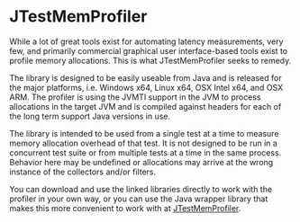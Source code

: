 # JTestMemProfiler

While a lot of great tools exist for automating latency measurements, very few, and primarily commercial graphical user interface-based
tools exist to profile memory allocations. This is what JTestMemProfiler seeks to remedy.

The library is designed to be easily useable from Java and is released for the major platforms, i.e. Windows x64, Linux x64,
OSX Intel x64, and OSX ARM. The profiler is using the JVMTI support in the JVM to process allocations in the target JVM and
is compiled against headers for each of the long term support Java versions in use.

The library is intended to be used from a single test at a time to measure memory allocation overhead of that
test. It is not designed to be run in a concurrent test suite or from multiple tests at a time in the same process. Behavior here may
be undefined or allocations may arrive at the wrong instance of the collectors and/or filters.

You can download and use the linked libraries directly to work with the profiler in your own way, or you can use the
Java wrapper library that makes this more convenient to work with at [JTestMemProfiler](https://github.com/hstuart/jtestmemprofiler-java).
